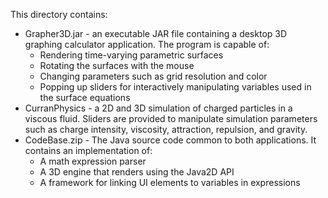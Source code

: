 This directory contains:

 * Grapher3D.jar - an executable JAR file containing a desktop 3D graphing calculator application. The program is capable of:
   * Rendering time-varying parametric surfaces
   * Rotating the surfaces with the mouse
   * Changing parameters such as grid resolution and color
   * Popping up sliders for interactively manipulating variables used in the surface equations
 * CurranPhysics - a 2D and 3D simulation of charged particles in a viscous fluid. Sliders are provided to manipulate simulation parameters such as charge intensity, viscosity, attraction, repulsion, and gravity.
 * CodeBase.zip - The Java source code common to both applications. It contains an implementation of:
   * A math expression parser
   * A 3D engine that renders using the Java2D API
   * A framework for linking UI elements to variables in expressions
